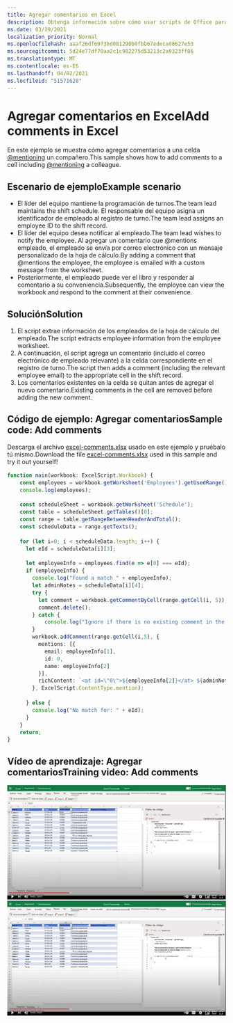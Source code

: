 ```yaml
---
title: Agregar comentarios en Excel
description: Obtenga información sobre cómo usar scripts de Office para agregar comentarios en una hoja de cálculo.
ms.date: 03/29/2021
localization_priority: Normal
ms.openlocfilehash: aaaf26df6973bd081290b0fbb67edecad8627e53
ms.sourcegitcommit: 5d24e77df70aa2c1c982275d53213c2a9323ff86
ms.translationtype: MT
ms.contentlocale: es-ES
ms.lasthandoff: 04/02/2021
ms.locfileid: "51571628"
---
```

# <a name="add-comments-in-excel"></a><span data-ttu-id="c58ea-103">Agregar comentarios en Excel</span><span class="sxs-lookup"><span data-stu-id="c58ea-103">Add comments in Excel</span></span>

<span data-ttu-id="c58ea-104">En este ejemplo se muestra cómo agregar comentarios a una celda [@mentioning](https://support.microsoft.com/office/90701709-5dc1-41c7-aa48-b01d4a46e8c7) un compañero.</span><span class="sxs-lookup"><span data-stu-id="c58ea-104">This sample shows how to add comments to a cell including [@mentioning](https://support.microsoft.com/office/90701709-5dc1-41c7-aa48-b01d4a46e8c7) a colleague.</span></span>

## <a name="example-scenario"></a><span data-ttu-id="c58ea-105">Escenario de ejemplo</span><span class="sxs-lookup"><span data-stu-id="c58ea-105">Example scenario</span></span>

* <span data-ttu-id="c58ea-106">El líder del equipo mantiene la programación de turnos.</span><span class="sxs-lookup"><span data-stu-id="c58ea-106">The team lead maintains the shift schedule.</span></span> <span data-ttu-id="c58ea-107">El responsable del equipo asigna un identificador de empleado al registro de turno.</span><span class="sxs-lookup"><span data-stu-id="c58ea-107">The team lead assigns an employee ID to the shift record.</span></span>
* <span data-ttu-id="c58ea-108">El líder del equipo desea notificar al empleado.</span><span class="sxs-lookup"><span data-stu-id="c58ea-108">The team lead wishes to notify the employee.</span></span> <span data-ttu-id="c58ea-109">Al agregar un comentario que @mentions empleado, el empleado se envía por correo electrónico con un mensaje personalizado de la hoja de cálculo.</span><span class="sxs-lookup"><span data-stu-id="c58ea-109">By adding a comment that @mentions the employee, the employee is emailed with a custom message from the worksheet.</span></span>
* <span data-ttu-id="c58ea-110">Posteriormente, el empleado puede ver el libro y responder al comentario a su conveniencia.</span><span class="sxs-lookup"><span data-stu-id="c58ea-110">Subsequently, the employee can view the workbook and respond to the comment at their convenience.</span></span>

## <a name="solution"></a><span data-ttu-id="c58ea-111">Solución</span><span class="sxs-lookup"><span data-stu-id="c58ea-111">Solution</span></span>

1. <span data-ttu-id="c58ea-112">El script extrae información de los empleados de la hoja de cálculo del empleado.</span><span class="sxs-lookup"><span data-stu-id="c58ea-112">The script extracts employee information from the employee worksheet.</span></span>
1. <span data-ttu-id="c58ea-113">A continuación, el script agrega un comentario (incluido el correo electrónico de empleado relevante) a la celda correspondiente en el registro de turno.</span><span class="sxs-lookup"><span data-stu-id="c58ea-113">The script then adds a comment (including the relevant employee email) to the appropriate cell in the shift record.</span></span>
1. <span data-ttu-id="c58ea-114">Los comentarios existentes en la celda se quitan antes de agregar el nuevo comentario.</span><span class="sxs-lookup"><span data-stu-id="c58ea-114">Existing comments in the cell are removed before adding the new comment.</span></span>

## <a name="sample-code-add-comments"></a><span data-ttu-id="c58ea-115">Código de ejemplo: Agregar comentarios</span><span class="sxs-lookup"><span data-stu-id="c58ea-115">Sample code: Add comments</span></span>

<span data-ttu-id="c58ea-116">Descarga el archivo <a href="excel-comments.xlsx">excel-comments.xlsx</a> usado en este ejemplo y pruébalo tú mismo.</span><span class="sxs-lookup"><span data-stu-id="c58ea-116">Download the file <a href="excel-comments.xlsx">excel-comments.xlsx</a> used in this sample and try it out yourself!</span></span>

```TypeScript
function main(workbook: ExcelScript.Workbook) {
    const employees = workbook.getWorksheet('Employees').getUsedRange().getTexts();
    console.log(employees); 

    const scheduleSheet = workbook.getWorksheet('Schedule');
    const table = scheduleSheet.getTables()[0];
    const range = table.getRangeBetweenHeaderAndTotal();
    const scheduleData = range.getTexts();

    for (let i=0; i < scheduleData.length; i++) {
      let eId = scheduleData[i][3];

      let employeeInfo = employees.find(e => e[0] === eId);
      if (employeeInfo) {
        console.log("Found a match " + employeeInfo);
        let adminNotes = scheduleData[i][4];
        try { 
          let comment = workbook.getCommentByCell(range.getCell(i, 5));
          comment.delete();
        } catch {
            console.log("Ignore if there is no existing comment in the cell");
        }
        workbook.addComment(range.getCell(i,5), {
          mentions: [{
            email: employeeInfo[1],
            id: 0,
            name: employeeInfo[2]
          }],
          richContent: `<at id=\"0\">${employeeInfo[2]}</at> ${adminNotes}`
        }, ExcelScript.ContentType.mention);        
        
      } else {
        console.log("No match for: " + eId);
      }
    }
    return;
}
```

## <a name="training-video-add-comments"></a><span data-ttu-id="c58ea-117">Vídeo de aprendizaje: Agregar comentarios</span><span class="sxs-lookup"><span data-stu-id="c58ea-117">Training video: Add comments</span></span>

<span data-ttu-id="c58ea-118">[![Ver vídeo paso a paso sobre cómo agregar comentarios en un archivo de Excel](../../images/comments-vid.jpg)](https://youtu.be/CpR78nkaOFw "Vídeo paso a paso sobre cómo agregar comentarios en un archivo de Excel")</span><span class="sxs-lookup"><span data-stu-id="c58ea-118">[![Watch step-by-step video on how to add comments in an Excel file](../../images/comments-vid.jpg)](https://youtu.be/CpR78nkaOFw "Step-by-step video on how to add comments in an Excel file")</span></span>
